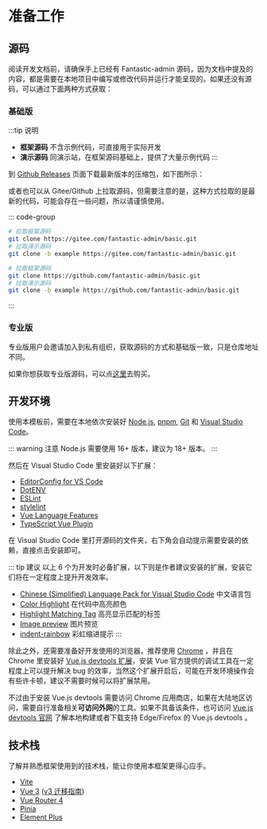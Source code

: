 # 准备工作

## 源码

阅读开发文档前，请确保手上已经有 Fantastic-admin 源码，因为文档中提及的内容，都是需要在本地项目中编写或修改代码并运行才能呈现的。如果还没有源码，可以通过下面两种方式获取：

### 基础版

:::tip 说明
- **框架源码** 不含示例代码，可直接用于实际开发
- **演示源码** 同演示站，在框架源码基础上，提供了大量示例代码
:::

到 [Github Releases](https://github.com/fantastic-admin/basic/releases) 页面下载最新版本的压缩包，如下图所示：

<ZoomImg src="/download.png" />

或者也可以从 Gitee/Github 上拉取源码，但需要注意的是，这种方式拉取的是最新的代码，可能会存在一些问题，所以请谨慎使用。

::: code-group

```sh [从 Gitee 拉取]
# 拉取框架源码
git clone https://gitee.com/fantastic-admin/basic.git
# 拉取演示源码
git clone -b example https://gitee.com/fantastic-admin/basic.git
```

```sh [从 Github 拉取]
# 拉取框架源码
git clone https://github.com/fantastic-admin/basic.git
# 拉取演示源码
git clone -b example https://github.com/fantastic-admin/basic.git
```

:::

### 专业版

专业版用户会邀请加入到私有组织，获取源码的方式和基础版一致，只是仓库地址不同。

如果你想获取专业版源码，可以点[这里](../buy)去购买。

## 开发环境

使用本模板前，需要在本地依次安装好 [Node.js](https://nodejs.org/zh-cn/), [pnpm](https://pnpm.io/zh/), [Git](https://git-scm.com/) 和 [Visual Studio Code](https://code.visualstudio.com/)。

::: warning 注意
Node.js 需要使用 16+ 版本，建议为 18+ 版本。
:::

然后在 Visual Studio Code 里安装好以下扩展：

- [EditorConfig for VS Code](https://marketplace.visualstudio.com/items?itemName=EditorConfig.EditorConfig)
- [DotENV](https://marketplace.visualstudio.com/items?itemName=mikestead.dotenv)
- [ESLint](https://marketplace.visualstudio.com/items?itemName=dbaeumer.vscode-eslint)
- [stylelint](https://marketplace.visualstudio.com/items?itemName=stylelint.vscode-stylelint)
- [Vue Language Features](https://marketplace.visualstudio.com/items?itemName=Vue.volar)
- [TypeScript Vue Plugin](https://marketplace.visualstudio.com/items?itemName=Vue.vscode-typescript-vue-plugin)

在 Visual Studio Code 里打开源码的文件夹，右下角会自动提示需要安装的依赖，直接点击安装即可。

<ZoomImg src="/vscode.png" />

::: tip 建议
以上 6 个为开发时必备扩展，以下则是作者建议安装的扩展，安装它们将在一定程度上提升开发效率。

- [Chinese (Simplified) Language Pack for Visual Studio Code](https://marketplace.visualstudio.com/items?itemName=MS-CEINTL.vscode-language-pack-zh-hans) 中文语言包
- [Color Highlight](https://marketplace.visualstudio.com/items?itemName=naumovs.color-highlight) 在代码中高亮颜色
- [Highlight Matching Tag](https://marketplace.visualstudio.com/items?itemName=vincaslt.highlight-matching-tag) 高亮显示匹配的标签
- [Image preview](https://marketplace.visualstudio.com/items?itemName=kisstkondoros.vscode-gutter-preview) 图片预览
- [indent-rainbow](https://marketplace.visualstudio.com/items?itemName=oderwat.indent-rainbow) 彩虹缩进提示
:::

除此之外，还需要准备好开发使用的浏览器，推荐使用 [Chrome](https://www.google.cn/chrome/) ，并且在 Chrome 里安装好 [Vue.js devtools 扩展](https://chrome.google.com/webstore/detail/vuejs-devtools/nhdogjmejiglipccpnnnanhbledajbpd)，安装 Vue 官方提供的调试工具在一定程度上可以提升解决 bug 的效率，当然这个扩展开启后，可能在开发环境操作会有些许卡顿，建议不需要时候可以将扩展禁用。

不过由于安装 Vue.js devtools 需要访问 Chrome 应用商店，如果在大陆地区访问，需要自行准备相关**可访问外网**的工具。如果不具备该条件，也可访问 [Vue.js devtools 官网](https://devtools.vuejs.org/) 了解本地构建或者下载支持 Edge/Firefox 的 Vue.js devtools 。

## 技术栈

了解并熟悉框架使用到的技术栈，能让你使用本框架更得心应手。

- [Vite](https://cn.vitejs.dev/)
- [Vue 3](https://cn.vuejs.org/) ([v3 迁移指南](https://v3-migration.vuejs.org/))
- [Vue Router 4](https://router.vuejs.org/zh/)
- [Pinia](https://pinia.vuejs.org/zh/)
- [Element Plus](https://element-plus.org/zh-CN/)
